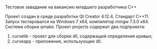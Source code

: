 Тестовое завадание на вакансию младшего разработчика С++

Проект создан в среде разработки Qt Creator 4.12.4.
Стандарт С++11. Запуск тестировался на Windows 7 x64, компилятор mingw 7.3.0 x64. Система сборки qmake.
Проект projects содержит два подпроекта: 
1) curvelib - проект для сборки dll, содержащей определения кривых;
2) curveapp - приложение, использующее dll.